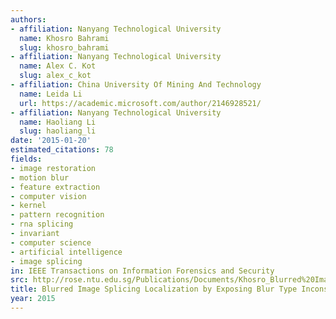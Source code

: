 ```yaml
---
authors:
- affiliation: Nanyang Technological University
  name: Khosro Bahrami
  slug: khosro_bahrami
- affiliation: Nanyang Technological University
  name: Alex C. Kot
  slug: alex_c_kot
- affiliation: China University Of Mining And Technology
  name: Leida Li
  url: https://academic.microsoft.com/author/2146928521/
- affiliation: Nanyang Technological University
  name: Haoliang Li
  slug: haoliang_li
date: '2015-01-20'
estimated_citations: 78
fields:
- image restoration
- motion blur
- feature extraction
- computer vision
- kernel
- pattern recognition
- rna splicing
- invariant
- computer science
- artificial intelligence
- image splicing
in: IEEE Transactions on Information Forensics and Security
src: http://rose.ntu.edu.sg/Publications/Documents/Khosro_Blurred%20Image%20Splicing%20Localization%20by%20Exposing%20Blur%20Type%20Inconsistency.pdf
title: Blurred Image Splicing Localization by Exposing Blur Type Inconsistency
year: 2015
---
```

